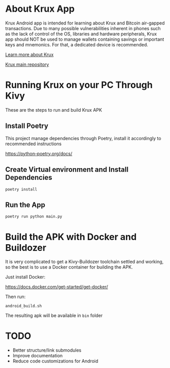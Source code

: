 # About Krux App
Krux Android app is intended for learning about Krux and Bitcoin air-gapped transactions. Due to many possible vulnerabilities inherent in phones such as the lack of control of the OS, libraries and hardware peripherals, Krux app should NOT be used to manage wallets containing savings or important keys and mnemonics. For that, a dedicated device is recommended.

[Learn more about Krux](https://selfcustody.github.io/krux/getting-started/)

[Krux main repository](https://github.com/selfcustody/krux)

# Running Krux on your PC Through Kivy
These are the steps to run and build Krux APK

## Install Poetry
This project manage dependencies through Poetry, install it accordingly to recommended instructions

https://python-poetry.org/docs/

## Create Virtual environment and Install Dependencies
```
poetry install
```

## Run the App
```
poetry run python main.py
```

# Build the APK with Docker and Buildozer
It is very complicated to get a Kivy-Buildozer toolchain settled and working, so the best is to use a Docker container for building the APK.

Just install Docker:

https://docs.docker.com/get-started/get-docker/

Then run:

```
android_build.sh
```

The resulting apk will be available in `bin` folder

# TODO
- Better structure/link submodules
- Improve documentation
- Reduce code customizations for Android
